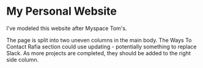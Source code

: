# My Personal Website

I've modeled this website after Myspace Tom's.

The page is split into two uneven columns in the main body.
The Ways To Contact Rafia section could use updating - potentially something to replace Slack.
As more projects are completed, they should be added to the right side column. 